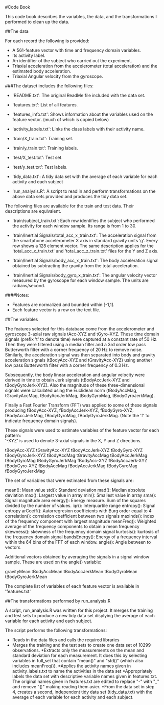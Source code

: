 #Code Book

This code book describes the variables, the data, and the transformations I performed to clean up the data.

##The data

For each record the following is provided:
 
* A 561-feature vector with time and frequency domain variables. 
* Its activity label. 
* An identifier of the subject who carried out the experiment.
* Triaxial acceleration from the accelerometer (total acceleration) and the estimated body acceleration.
* Triaxial Angular velocity from the gyroscope. 

###The dataset includes the following files:

* 'README.txt': The original ReadMe file included with the data set. 

* 'features.txt': List of all features.
 
* 'features_info.txt': Shows information about the variables used on the feature vector. (much of which is copied below)

* 'activity_labels.txt': Links the class labels with their activity name.

* 'train/X_train.txt': Training set.

* 'train/y_train.txt': Training labels.

* 'test/X_test.txt': Test set.

* 'test/y_test.txt': Test labels.

* 'tidy_data.txt': A tidy data set with the average of each variable for each activity and each subject

* 'run_analysis.R': A script to read in and perform transformations on the above data sets provided  and produces the tidy data set.

The following files are available for the train and test data. Their descriptions are equivalent. 

* 'train/subject_train.txt': Each row identifies the subject who performed the activity for each window sample. Its range is from 1 to 30. 


* 'train/Inertial Signals/total_acc_x_train.txt': The acceleration signal from the smartphone accelerometer X axis in standard gravity units 'g'. Every row shows a 128 element vector. The same description applies for the 'total_acc_x_train.txt' and 'total_acc_z_train.txt' files for the Y and Z axis. 

* 'train/Inertial Signals/body_acc_x_train.txt': The body acceleration signal obtained by subtracting the gravity from the total acceleration. 

* 'train/Inertial Signals/body_gyro_x_train.txt': The angular velocity vector measured by the gyroscope for each window sample. The units are radians/second. 

####Notes: 
* Features are normalized and bounded within [-1,1].
* Each feature vector is a row on the text file.


##The variables

The features selected for this database come from the accelerometer and gyroscope 3-axial raw signals tAcc-XYZ and tGyro-XYZ. These time domain signals (prefix 't' to denote time) were captured at a constant rate of 50 Hz. Then they were filtered using a median filter and a 3rd order low pass Butterworth filter with a corner frequency of 20 Hz to remove noise. Similarly, the acceleration signal was then separated into body and gravity acceleration signals (tBodyAcc-XYZ and tGravityAcc-XYZ) using another low pass Butterworth filter with a corner frequency of 0.3 Hz. 

Subsequently, the body linear acceleration and angular velocity were derived in time to obtain Jerk signals (tBodyAccJerk-XYZ and tBodyGyroJerk-XYZ). Also the magnitude of these three-dimensional signals were calculated using the Euclidean norm (tBodyAccMag, tGravityAccMag, tBodyAccJerkMag, tBodyGyroMag, tBodyGyroJerkMag). 

Finally a Fast Fourier Transform (FFT) was applied to some of these signals producing fBodyAcc-XYZ, fBodyAccJerk-XYZ, fBodyGyro-XYZ, fBodyAccJerkMag, fBodyGyroMag, fBodyGyroJerkMag. (Note the 'f' to indicate frequency domain signals). 

These signals were used to estimate variables of the feature vector for each pattern:  
'-XYZ' is used to denote 3-axial signals in the X, Y and Z directions.

tBodyAcc-XYZ
tGravityAcc-XYZ
tBodyAccJerk-XYZ
tBodyGyro-XYZ
tBodyGyroJerk-XYZ
tBodyAccMag
tGravityAccMag
tBodyAccJerkMag
tBodyGyroMag
tBodyGyroJerkMag
fBodyAcc-XYZ
fBodyAccJerk-XYZ
fBodyGyro-XYZ
fBodyAccMag
fBodyAccJerkMag
fBodyGyroMag
fBodyGyroJerkMag

The set of variables that were estimated from these signals are: 

mean(): Mean value
std(): Standard deviation
mad(): Median absolute deviation 
max(): Largest value in array
min(): Smallest value in array
sma(): Signal magnitude area
energy(): Energy measure. Sum of the squares divided by the number of values. 
iqr(): Interquartile range 
entropy(): Signal entropy
arCoeff(): Autorregresion coefficients with Burg order equal to 4
correlation(): correlation coefficient between two signals
maxInds(): index of the frequency component with largest magnitude
meanFreq(): Weighted average of the frequency components to obtain a mean frequency
skewness(): skewness of the frequency domain signal 
kurtosis(): kurtosis of the frequency domain signal 
bandsEnergy(): Energy of a frequency interval within the 64 bins of the FFT of each window.
angle(): Angle between to vectors.

Additional vectors obtained by averaging the signals in a signal window sample. These are used on the angle() variable:

gravityMean
tBodyAccMean
tBodyAccJerkMean
tBodyGyroMean
tBodyGyroJerkMean

The complete list of variables of each feature vector is available in 'features.txt'


##The transformations performed by run_analysis.R

A script, run_analysis.R was written for this project.  It merges the training and test sets to produce a new tidy data set displying the average of each variable for each activity and each subject.

The script performs the following transformations:

* Reads in the data files and calls the required libraries
* Merges the training and the test sets to create one data set of 10299 observations.
*Extracts only the measurements on the mean and standard deviation for each measurement.  It does this by selecting variables in full_set that contain "mean()" and "std()" (which also includes meanFreq()).
*Applies the activity names given in activity_labels.txt to name the activities in the data set
*Appropriately labels the data set with descriptive variable names given in features.txt. The original names given in features.txt are edited to replace "-" with "_" and remove "()" making reading them asier.
*From the data set in step 4, creates a second, independent tidy data set (tidy_data.txt) with the average of each variable for each activity and each subject.






